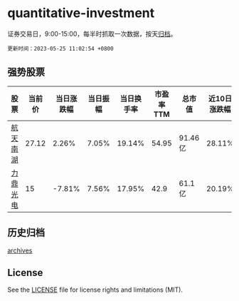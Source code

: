 # quantitative-investment

证券交易日，9:00-15:00，每半时抓取一次数据，按天[归档](archives)。

`更新时间：2023-05-25 11:02:54 +0800`

## 强势股票

|股票|当前价|当日涨跌幅|当日振幅|当日换手率|市盈率TTM|总市值|近10日涨跌幅|
|----|----|----|----|----|----|----|----|
|[航天南湖](https://xueqiu.com/S/SH688552)|27.12|2.26%|7.05%|19.14%|54.95|91.46亿|28.11%|
|[力鼎光电](https://xueqiu.com/S/SH605118)|15|-7.81%|7.56%|17.95%|42.9|61.1亿|20.19%|

## 历史归档

[archives](archives)

## License

See the [LICENSE](LICENSE) file for license rights and limitations (MIT).